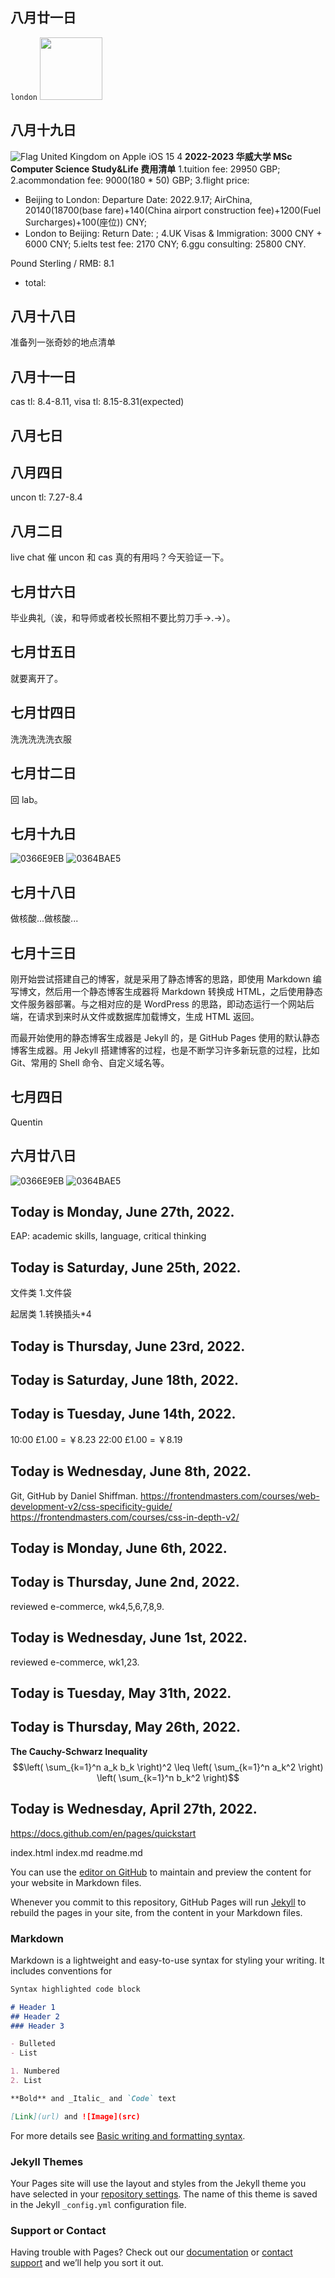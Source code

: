 ## 八月廿一日
`london`
<img src="https://user-images.githubusercontent.com/37969376/185725333-9adade2e-7aae-458c-a8e3-ad856dc8940b.jpg" width="100px">


## 八月十九日

![Flag United Kingdom on Apple iOS 15 4](https://user-images.githubusercontent.com/37969376/185579767-0f3ae6c7-03a3-4189-8390-2f1a3a385132.png)
**2022-2023 华威大学 MSc Computer Science Study&Life 费用清单**
1.tuition fee: 29950 GBP;
2.acommondation fee: 9000(180 * 50) GBP;
3.flight price:
* Beijing to London: Departure Date: 2022.9.17; AirChina, 20140(18700(base fare)+140(China airport construction fee)+1200(Fuel Surcharges)+100(座位)) CNY; 
* London to Beijing: Return Date: ;
4.UK Visas & Immigration: 3000 CNY + 6000 CNY;
5.ielts test fee: 2170 CNY;
6.ggu consulting: 25800 CNY.

Pound Sterling / RMB: 8.1
* total:

## 八月十八日
准备列一张奇妙的地点清单


## 八月十一日
cas tl: 8.4-8.11, visa tl: 8.15-8.31(expected)
## 八月七日

## 八月四日
uncon tl: 7.27-8.4 
## 八月二日
live chat 催 uncon 和 cas 真的有用吗？今天验证一下。

## 七月廿六日
毕业典礼（诶，和导师或者校长照相不要比剪刀手→.→）。

## 七月廿五日
就要离开了。

## 七月廿四日
洗洗洗洗洗衣服

## 七月廿二日
回 lab。

## 七月十九日
![0366E9EB](https://user-images.githubusercontent.com/37969376/179650159-9a75ceaa-ec45-47ca-8f70-85f402196acf.png)
![0364BAE5](https://user-images.githubusercontent.com/37969376/179649876-75af80bb-aba0-4e61-adcf-82e4b3dab437.png)

## 七月十八日
做核酸...做核酸...

## 七月十三日
刚开始尝试搭建自己的博客，就是采用了静态博客的思路，即使用 Markdown 编写博文，然后用一个静态博客生成器将 Markdown 转换成 HTML，之后使用静态文件服务器部署。与之相对应的是 WordPress 的思路，即动态运行一个网站后端，在请求到来时从文件或数据库加载博文，生成 HTML 返回。

而最开始使用的静态博客生成器是 Jekyll 的，是 GitHub Pages 使用的默认静态博客生成器。用 Jekyll 搭建博客的过程，也是不断学习许多新玩意的过程，比如 Git、常用的 Shell 命令、自定义域名等。

## 七月四日
Quentin

## 六月廿八日
![0366E9EB](https://user-images.githubusercontent.com/37969376/179650159-9a75ceaa-ec45-47ca-8f70-85f402196acf.png)
![0364BAE5](https://user-images.githubusercontent.com/37969376/179649876-75af80bb-aba0-4e61-adcf-82e4b3dab437.png)

## Today is Monday, June 27th, 2022.
EAP: academic skills, language, critical thinking

## Today is Saturday, June 25th, 2022.
文件类
1.文件袋

起居类
1.转换插头*4

## Today is Thursday, June 23rd, 2022.
## Today is Saturday, June 18th, 2022.
## Today is Tuesday, June 14th, 2022.
10:00 £1.00 = ￥8.23
22:00 £1.00 = ￥8.19

## Today is Wednesday, June 8th, 2022.
Git, GitHub by Daniel Shiffman.
https://frontendmasters.com/courses/web-development-v2/css-specificity-guide/
https://frontendmasters.com/courses/css-in-depth-v2/


## Today is Monday, June 6th, 2022.

## Today is Thursday, June 2nd, 2022.
reviewed e-commerce, wk4,5,6,7,8,9.

## Today is Wednesday, June 1st, 2022.
reviewed e-commerce, wk1,23.

## Today is Tuesday, May 31th, 2022.

## Today is Thursday, May 26th, 2022.

**The Cauchy-Schwarz Inequality**
$$\left( \sum_{k=1}^n a_k b_k \right)^2 \leq \left( \sum_{k=1}^n a_k^2 \right) \left( \sum_{k=1}^n b_k^2 \right)$$

## Today is Wednesday, April 27th, 2022.

https://docs.github.com/en/pages/quickstart

index.html
index.md
readme.md

You can use the [editor on GitHub](https://github.com/YuezhenQin/yuezhenqin.github.io/edit/main/README.md) to maintain and preview the content for your website in Markdown files.

Whenever you commit to this repository, GitHub Pages will run [Jekyll](https://jekyllrb.com/) to rebuild the pages in your site, from the content in your Markdown files.

### Markdown

Markdown is a lightweight and easy-to-use syntax for styling your writing. It includes conventions for

```markdown
Syntax highlighted code block

# Header 1
## Header 2
### Header 3

- Bulleted
- List

1. Numbered
2. List

**Bold** and _Italic_ and `Code` text

[Link](url) and ![Image](src)
```

For more details see [Basic writing and formatting syntax](https://docs.github.com/en/github/writing-on-github/getting-started-with-writing-and-formatting-on-github/basic-writing-and-formatting-syntax).

### Jekyll Themes

Your Pages site will use the layout and styles from the Jekyll theme you have selected in your [repository settings](https://github.com/YuezhenQin/yuezhenqin.github.io/settings/pages). The name of this theme is saved in the Jekyll `_config.yml` configuration file.

### Support or Contact

Having trouble with Pages? Check out our [documentation](https://docs.github.com/categories/github-pages-basics/) or [contact support](https://support.github.com/contact) and we’ll help you sort it out.
